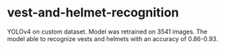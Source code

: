 # vest-and-helmet-recognition
YOLOv4 on custom dataset. Model was retrained on 3541 images. The model able to recognize vests and helmets with an accuracy of 0.86-0.93. 
